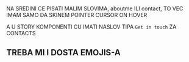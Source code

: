 #

NA SREDINI CE PISATI MALIM SLOVIMA, aboutme ILI contact, TO VEC IMAM SAMO DA SKINEM POINTER CURSOR ON HOVER

A U STORY KOMPONENTI CU IMATI NASLOV TIPA `Get in touch` ZA CONTACTS

## TREBA MI I DOSTA EMOJIS-A
